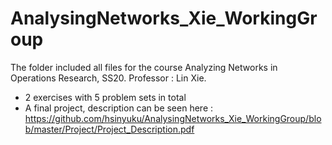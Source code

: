 # AnalysingNetworks_Xie_WorkingGroup

The folder included all files for the course Analyzing Networks in Operations Research, SS20. Professor : Lin Xie.
- 2 exercises with 5 problem sets in total 
- A final project, description can be seen here : https://github.com/hsinyuku/AnalysingNetworks_Xie_WorkingGroup/blob/master/Project/Project_Description.pdf


